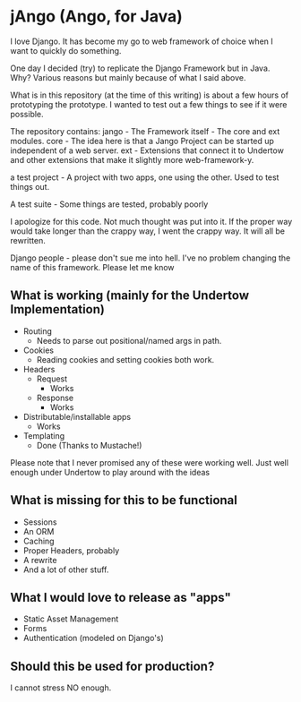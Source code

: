 jAngo (Ango, for Java)
=========

I love Django. It has become my go to web framework of choice when I want to quickly do something. 

One day I decided (try) to replicate the Django Framework but in Java. Why? Various reasons but mainly because of what I said above.

What is in this repository (at the time of this writing) is about a few hours of prototyping the prototype. I wanted to test out a few things to see if it were possible. 

The repository contains:
jango - The Framework itself - The core and ext modules. 
core - The idea here is that a Jango Project can be started up independent of a web server.
ext - Extensions that connect it to Undertow and other extensions that make it slightly more web-framework-y.

a test project - A project with two apps, one using the other. Used to test things out.

A test suite - Some things are tested, probably poorly


I apologize for this code. Not much thought was put into it. If the proper way would take longer than the crappy way, I went the crappy way. It will all be rewritten.

Django people - please don't sue me into hell. I've no problem changing the name of this framework. Please let me know


What is working (mainly for the Undertow Implementation)
---------------------
* Routing
    * Needs to parse out positional/named args in path.
* Cookies
    * Reading cookies and setting cookies both work.
* Headers
    * Request
        * Works
    * Response
        * Works
* Distributable/installable apps
    * Works
* Templating
    * Done (Thanks to Mustache!)

Please note that I never promised any of these were working well. Just well enough under Undertow to play around with the ideas

What is missing for this to be functional
---------------------
* Sessions
* An ORM
* Caching
* Proper Headers, probably
* A rewrite
* And a lot of other stuff.


What I would love to release as "apps"
---------------------
* Static Asset Management
* Forms
* Authentication (modeled on Django's)



Should this be used for production?
-------------------
I cannot stress NO enough.


